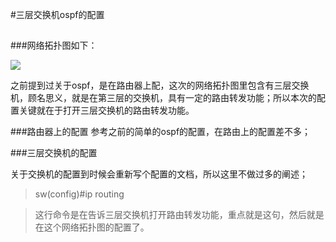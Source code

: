 #三层交换机ospf的配置
##
###网络拓扑图如下：


![](http://i.imgur.com/xLXCgEU.png)



之前提到过关于ospf，是在路由器上配，这次的网络拓扑图里包含有三层交换机，顾名思义，就是在第三层的交换机，具有一定的路由转发功能；所以本次的配置关键就在于打开三层交换机的路由转发功能。


###路由器上的配置
参考之前的简单的ospf的配置，在路由上的配置差不多；


###三层交换机的配置

关于交换机的配置到时候会重新写个配置的文档，所以这里不做过多的阐述；


>sw(config)#ip routing

>这行命令是在告诉三层交换机打开路由转发功能，重点就是这句，然后就是在这个网络拓扑图的配置了。